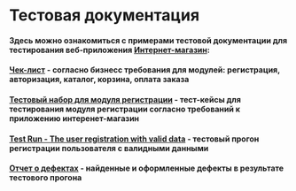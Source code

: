 # Тестовая документация
#### Здесь можно ознакомиться с примерами тестовой документации для тестирования веб-приложения [Интернет-магазин](https://demoshopping.ru/):
#### [Чек-лист](https://docs.google.com/spreadsheets/d/16VZFQrvqILO_AzpkV9YE2NIDOHHEVHkJUEmrgKvvbpY/edit?usp=sharing) - согласно бизнесс требования для модулей: регистрация, авторизация, каталог, корзина, оплата заказа
#### [Тестовый набор для модуля регистрации](https://github.com/Ovchinnikov-KsT/docs/blob/main/%D0%A2%D0%B5%D1%81%D1%82%D0%BE%D0%B2%D1%8B%D0%B9%20%D0%BD%D0%B0%D0%B1%D0%BE%D1%80%20%D0%BC%D0%BE%D0%B4%D1%83%D0%BB%D0%B5%D0%B9%20%D1%80%D0%B5%D0%B3%D0%B8%D1%81%D1%82%D1%80%D0%B0%D1%86%D0%B8%D0%B8%2C%20%D0%B0%D0%B2%D1%82%D0%BE%D1%80%D0%B8%D0%B7%D0%B0%D1%86%D0%B8%D0%B8%20%D0%B8%20%D0%BA%D0%B0%D1%82%D0%B0%D0%BB%D0%BE%D0%B3.pdf) - тест-кейсы для тестирования модуля регистрации согласно требований к приложению интеренет-магазин
#### [Test Run - The user registration with valid data](https://github.com/Ovchinnikov-KsT/docs/blob/main/Test%20run%20(The%20user%20registration%20with%20valid%20data).pdf) - тестовый прогон регистрации пользователя с валидными данными
#### [Отчет о дефектах](https://docs.google.com/spreadsheets/d/1-36hYirmKb7yAfHh5-JnP0ftMS1rM6jm/edit?usp=sharing&ouid=107051174852674585152&rtpof=true&sd=true) - найденные и оформленные дефекты в результате тестового прогона
